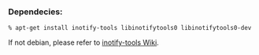 ### Dependecies:

```
% apt-get install inotify-tools libinotifytools0 libinotifytools0-dev
```
If not debian, please refer to [inotify-tools Wiki](https://wiki.github.com/rvoicilas/inotify-tools/).
